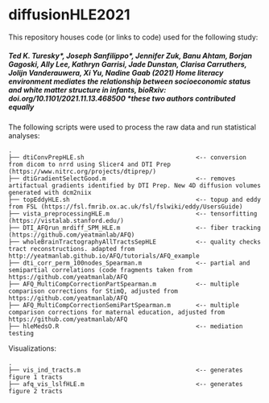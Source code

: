 # diffusionHLE2021

This repository houses code (or links to code) used for the following study:

##### *Ted K. Turesky\*, Joseph Sanfilippo\*, Jennifer Zuk, Banu Ahtam, Borjan Gagoski, Ally Lee, Kathryn Garrisi, Jade Dunstan, Clarisa Carruthers, Jolijn Vanderauwera, Xi Yu, Nadine Gaab (2021) Home literacy environment mediates the relationship between socioeconomic status and white matter structure in infants, bioRxiv: doi.org/10.1101/2021.11.13.468500* \*these two authors contributed equally


The following scripts were used to process the raw data and run statistical analyses:

    .
    ├── dtiConvPrepHLE.sh                               <-- conversion from dicom to nrrd using Slicer4 and DTI Prep (https://www.nitrc.org/projects/dtiprep/)
    ├── dtiGradientSelectGood.m                         <-- removes artifactual gradients identified by DTI Prep. New 4D diffusion volumes generated with dcm2niix
    ├── topEddyHLE.sh                                   <-- topup and eddy from FSL (https://fsl.fmrib.ox.ac.uk/fsl/fslwiki/eddy/UsersGuide)  
    ├── vista_preprocessingHLE.m                        <-- tensorfitting (https://vistalab.stanford.edu/)
    ├── DTI_AFQrun_mrdiff_SPM_HLE.m                     <-- fiber tracking (https://github.com/yeatmanlab/AFQ)
    ├── wholeBrainTractographyAllTractsSepHLE           <-- quality checks tract reconstructions. adapted from http://yeatmanlab.github.io/AFQ/tutorials/AFQ_example
    ├── dti_corr_perm_100nodes_Spearman.m               <-- partial and semipartial correlations (code fragments taken from https://github.com/yeatmanlab/AFQ 
    ├── AFQ_MultiCompCorrectionPartSpearman.m           <-- multiple comparison corrections for StimQ, adjusted from https://github.com/yeatmanlab/AFQ   
    ├── AFQ_MultiCompCorrectionSemiPartSpearman.m       <-- multiple comparison corrections for maternal education, adjusted from https://github.com/yeatmanlab/AFQ
    ├── hleMedsO.R                                      <-- mediation testing 
    
    
Visualizations:

    .
    ├── vis_ind_tracts.m                                <-- generates figure 1 tracts
    ├── afq_vis_lslfHLE.m                               <-- generates figure 2 tracts


